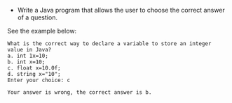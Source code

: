 * Write a Java program that allows the user to choose the correct answer of a question.

See the example below:

```
What is the correct way to declare a variable to store an integer value in Java?
a. int 1x=10;
b. int x=10;
c. float x=10.0f;
d. string x="10";
Enter your choice: c

Your answer is wrong, the correct answer is b.
```
